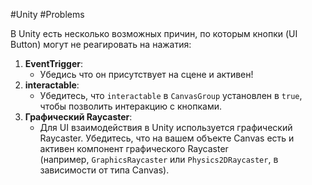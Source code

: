 #Unity #Problems 

В Unity есть несколько возможных причин, по которым кнопки (UI Button) могут не реагировать на нажатия:

1. **EventTrigger**:
    - Убедись что он присутствует на сцене и активен!
2. **interactable**:
    - Убедитесь, что `interactable` в `CanvasGroup` установлен в `true`, чтобы позволить интеракцию с кнопками.
3. **Графический Raycaster**:
    - Для UI взаимодействия в Unity используется графический Raycaster. Убедитесь, что на вашем объекте Canvas есть и активен компонент графического Raycaster (например, `GraphicsRaycaster` или `Physics2DRaycaster`, в зависимости от типа Canvas).
